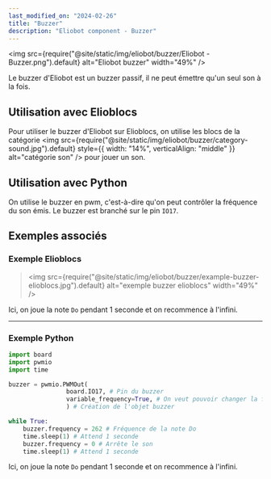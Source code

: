 ```yaml
---
last_modified_on: "2024-02-26"
title: "Buzzer"
description: "Eliobot component - Buzzer"
---
```



<img src={require("@site/static/img/eliobot/buzzer/Eliobot - Buzzer.png").default} alt="Eliobot buzzer" width="49%" />

Le buzzer d'Eliobot est un buzzer passif, il ne peut émettre qu'un seul son à la fois.

## Utilisation avec Elioblocs

Pour utiliser le buzzer d'Eliobot sur Elioblocs, on utilise les blocs de la catégorie <img src={require("@site/static/img/eliobot/buzzer/category-sound.jpg").default} style={{ width: "14%", verticalAlign: "middle" }} alt="catégorie son" /> pour jouer un son.

## Utilisation avec Python

On utilise le buzzer en pwm, c'est-à-dire qu'on peut contrôler la fréquence du son émis.
Le buzzer est branché sur le pin `IO17`.

## Exemples associés

### Exemple Elioblocs

>
> <img src={require("@site/static/img/eliobot/buzzer/example-buzzer-elioblocs.jpg").default} alt="exemple buzzer elioblocs" width="49%" />
>   

Ici, on joue la note `Do` pendant 1 seconde et on recommence à l'infini.

---

### Exemple Python

```python
import board
import pwmio
import time

buzzer = pwmio.PWMOut(
                board.IO17, # Pin du buzzer
                variable_frequency=True, # On veut pouvoir changer la fréquence
                ) # Création de l'objet buzzer

while True:
    buzzer.frequency = 262 # Fréquence de la note Do
    time.sleep(1) # Attend 1 seconde
    buzzer.frequency = 0 # Arrête le son
    time.sleep(1) # Attend 1 seconde
```

Ici, on joue la note `Do` pendant 1 seconde et on recommence à l'infini.
